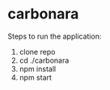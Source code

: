 # carbonara

Steps to run the application:
1. clone repo
2. cd ./carbonara
3. npm install
4. npm start
